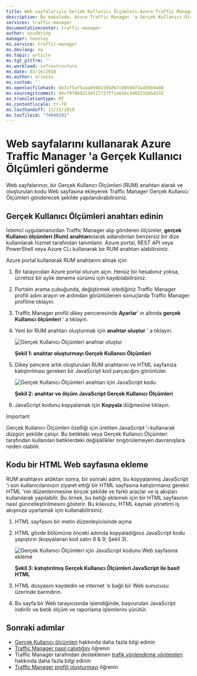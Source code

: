 ```yaml
---
title: Web sayfalarıyla Gerçek Kullanıcı Ölçümleri-Azure Traffic Manager
description: Bu makalede, Azure Traffic Manager 'a Gerçek Kullanıcı Ölçümleri göndermek üzere Web sayfalarınızı ayarlamayı öğrenin.
services: traffic-manager
documentationcenter: traffic-manager
author: asudbring
manager: twooley
ms.service: traffic-manager
ms.devlang: na
ms.topic: article
ms.tgt_pltfrm: ''
ms.workload: infrastructure
ms.date: 03/16/2018
ms.author: allensu
ms.custom: ''
ms.openlocfilehash: 6e3cf5af5aaa894b1595d67c0056073a458b0a88
ms.sourcegitcommit: 49cf9786d3134517727ff1e656c4d8531bbbd332
ms.translationtype: MT
ms.contentlocale: tr-TR
ms.lasthandoff: 11/13/2019
ms.locfileid: "74040291"
---
```

# <a name="how-to-send-real-user-measurements-to-azure-traffic-manager-using-web-pages"></a>Web sayfalarını kullanarak Azure Traffic Manager 'a Gerçek Kullanıcı Ölçümleri gönderme

Web sayfalarınızı, bir Gerçek Kullanıcı Ölçümleri (RUM) anahtarı alarak ve oluşturulan kodu Web sayfasına ekleyerek Traffic Manager Gerçek Kullanıcı Ölçümleri gönderecek şekilde yapılandırabilirsiniz.

## <a name="obtain-a-real-user-measurements-key"></a>Gerçek Kullanıcı Ölçümleri anahtarı edinin

İstemci uygulamanızdan Traffic Manager alıp gönderen ölçümler, **gerçek Kullanıcı ölçümleri (Rum) anahtarı**olarak adlandırılan benzersiz bir dize kullanılarak hizmet tarafından tanımlanır. Azure portal, REST API veya PowerShell veya Azure CLı kullanarak bir RUM anahtarı alabilirsiniz.

Azure portal kullanarak RUM anahtarını almak için:
1. Bir tarayıcıdan Azure portal oturum açın. Henüz bir hesabınız yoksa, ücretsiz bir aylık deneme sürümü için kaydolabilirsiniz.
2. Portalın arama çubuğunda, değiştirmek istediğiniz Traffic Manager profili adını arayın ve ardından görüntülenen sonuçlarda Traffic Manager profiline tıklayın.
3. Traffic Manager profili dikey penceresinde **Ayarlar**' ın altında **gerçek Kullanıcı ölçümleri** ' a tıklayın.
4. Yeni bir RUM anahtarı oluşturmak için **anahtar oluştur** ' a tıklayın.
 
   ![Gerçek Kullanıcı Ölçümleri anahtar oluştur](./media/traffic-manager-create-rum-visual-studio/generate-rum-key.png)

   **Şekil 1: anahtar oluşturmayı Gerçek Kullanıcı Ölçümleri**

5. Dikey pencere artık oluşturulan RUM anahtarını ve HTML sayfanıza katıştırılması gereken bir JavaScript kod parçacığını görüntüler.
 
    ![Gerçek Kullanıcı Ölçümleri anahtarı için JavaScript kodu](./media/traffic-manager-create-rum-web-pages/rum-javascript-code.png)

    **Şekil 2: anahtar ve ölçüm JavaScript Gerçek Kullanıcı Ölçümleri**
 
6. JavaScript kodunu kopyalamak için **Kopyala** düğmesine tıklayın. 

>[!IMPORTANT]
> Gerçek Kullanıcı Ölçümleri özelliği için üretilen JavaScript 'ı kullanarak düzgün şekilde çalışır. Bu betikteki veya Gerçek Kullanıcı Ölçümleri tarafından kullanılan betiklerdeki değişiklikler öngörülemeyen davranışlara neden olabilir.

## <a name="embed-the-code-to-an-html-web-page"></a>Kodu bir HTML Web sayfasına ekleme

RUM anahtarını aldıktan sonra, bir sonraki adım, bu kopyalanmış JavaScript 'ı son kullanıcılarınızın ziyaret ettiği bir HTML sayfasına katıştırmanız gerekir. HTML 'nin düzenlenmesine birçok şekilde ve farklı araçlar ve iş akışları kullanılarak yapılabilir. Bu örnek, bu betiği eklemek için bir HTML sayfasının nasıl güncelleştirilmesini gösterir. Bu kılavuzu, HTML kaynak yönetimi iş akışınıza uyarlamak için kullanabilirsiniz.

1.  HTML sayfasını bir metin düzenleyicisinde açma
2.  HTML gövde bölümüne önceki adımda kopyaladığınız JavaScript kodu yapıştırın (kopyalanan kod satırı 8 & 9; Şekil 3).
 
    ![Gerçek Kullanıcı Ölçümleri için JavaScript kodunu Web sayfasına ekleme](./media/traffic-manager-create-rum-web-pages/real-user-measurement-embed-script.png)  

    **Şekil 3: katıştırılmış Gerçek Kullanıcı Ölçümleri JavaScript ile basit HTML**

3.  HTML dosyasını kaydedin ve internet 'e bağlı bir Web sunucusu üzerinde barındırın. 
4. Bu sayfa bir Web tarayıcısında işlendiğinde, başvurulan JavaScript indirilir ve betik ölçüm ve raporlama işlemlerini yürütür.


## <a name="next-steps"></a>Sonraki adımlar
- [Gerçek Kullanıcı ölçümleri](traffic-manager-rum-overview.md) hakkında daha fazla bilgi edinin
- [Traffic Manager nasıl çalıştığını](traffic-manager-overview.md) öğrenin
- Traffic Manager tarafından desteklenen [trafik yönlendirme yöntemleri](traffic-manager-routing-methods.md) hakkında daha fazla bilgi edinin
- [Traffic Manager profili oluşturmayı](traffic-manager-create-profile.md) öğrenin

